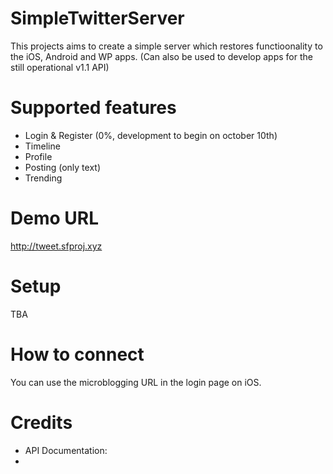 # SimpleTwitterServer
This projects aims to create a simple server which restores functioonality to the iOS, Android and WP apps. (Can also be used to develop apps for the still operational v1.1 API)
# Supported features
- Login & Register (0%, development to begin on october 10th)
- Timeline
- Profile
- Posting (only text)
- Trending

# Demo URL
http://tweet.sfproj.xyz

# Setup
TBA

# How to connect
You can use the microblogging URL in the login page on iOS.

# Credits
- API Documentation:
- 
